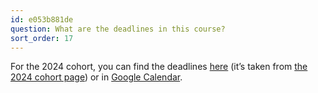 ```yaml
---
id: e053b881de
question: What are the deadlines in this course?
sort_order: 17
---
```


For the 2024 cohort, you can find the deadlines [here](https://courses.datatalks.club/ml-zoomcamp-2024/) (it’s taken from [the 2024 cohort page](https://github.com/DataTalksClub/machine-learning-zoomcamp/tree/master/cohorts/2024)) or in [Google Calendar](https://calendar.google.com/calendar/?cid=cGtjZ2tkbGc1OG9yb2lxa2Vwc2g4YXMzMmNAZ3JvdXAuY2FsZW5kYXIuZ29vZ2xlLmNvbQ).